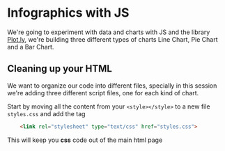 # Infographics with JS

We're going to experiment with data and charts with JS and the library [Plot.ly](https://plot.ly/javascript/), we're building three different types of charts Line Chart, Pie Chart and a Bar Chart.


## Cleaning up your HTML

We want to organize our code into different files, specially in this session we're adding three different script files, one for each kind of chart.

Start by moving all the content from your `<style></style>` to a new file `styles.css` and add the tag 

```html
    <link rel="stylesheet" type="text/css" href="styles.css">
```

This will keep you __css__ code out of the main html page

## <script> tag

Do the same with your welcome message script, move the content from your `<script></script>` to a new file `welcome.js` and replace the tag `<script><script>` with

```html
    <script src="welcome.js"></script>
```


This is how your project folder will be:

```
portfolio
│   index.html
|   styles.css
│   welcome.js    
```

## Adding an amazing JS charts library [Plot.ly](https://plot.ly/javascript/)

We are adding a library that is hosted online on a [CDN](https://en.wikipedia.org/wiki/Content_delivery_network)
Add this new `<script></script>` tag to your `<head></head>` tag:

```html
  <script src="https://cdn.plot.ly/plotly-latest.min.js"></script>
```

and on your `style.css` add a class style for our graphs, this will make sure the graph is responsive.

```css

.graph{
  width: 100%;
  margin-left: 0%;
  margin-top: 0vh;
  height: 50vh;
}

```

# The Bar Chart

Because you have the library loaded we can start building our charts.
Let's start creating a space `<div></div>` to put our first chart

Choose a place on your page and add the `<div></div>` tag with the ID for the Bar Chart
Look at the `class` attribute and `id` and think about it.

```html
   <div class="graph" id="myGraphBar"></div>
```

Now create another file named `scriptBar.js` and copy this into that.

```js

(function(){
var d3 = Plotly.d3;

var element = d3.select('#myGraphBar');
var graphnode = element.node();


var graphTitle = "My First BAR graph";

var data1 = {
  name: 'Red Title',
  x: ['giraffes', 'orangutans', 'monkeys'],
  y: [100, 30, 20],
  type: 'bar',
  marker: {
    color: ['#C8A2C8', 'red', 'blue'],
    line: {
        width: 2.5
    } 
  }
};

Plotly.plot(graphnode, [data1], {
    title: graphTitle,
    font: {
        size: 16
    }
},
{
  displayModeBar: false
});

//this part make sure every window resize it also resizes the graph
window.addEventListener('resize', function(event){
    Plotly.Plots.resize(graphnode);
});

})();

```

And load it on your hmtl page adding the `<script></script>` before the end of the tag `</body>`


```html
  <script src="scriptBar.js"></script>
```


Your portfolio folder will be:

```
portfolio
│   index.html
|   styles.css
│   welcome.js   
|   scriptBar.js
```

### Data

Changing the date is simple,  just play around the numbers and the lables, make sure that the two lists have the same length

```js

  x: ['giraffes', 'orangutans', 'monkeys'],
  y: [100, 30, 20],
  
```


# The Line Chart

Let's start creating a space `<div></div>` to put our Line Chart

Choose a place on your page and add the `<div></div>` tag with the ID for the Line Chart
Look at the `class` attribute and `id` and think about it.

```html
   <div class="graph" id="myGraphLine"></div>
```

Now create another file named `scriptLine.js` and copy this into that.

```js

(function(){

var d3 = Plotly.d3;

var element = d3.select('#myGraphLine');
var graphnode = element.node();


var graphTitle = "My First Line graph";

var data1 = {
  name: 'Red Title',
  x: [1, 2, 3, 4],
  y: [10, 15, 13, 17],
  type: 'scatter',
  line: {
    color: 'red',
    width: 3
  }
};

var data2 = {
  name: 'Blue',
  x: [1, 2, 3, 4],
  y: [16, 5, 11, 9],
  type: 'scatter',
  line: {
    color: 'blue',
    width: 3
  }
};

var data = [data1, data2];


Plotly.plot(graphnode, data, {
    title: graphTitle,
    font: {
        size: 16
    }
},
{
  displayModeBar: false
});


//this part make sure every window resize it also resizes the graph
window.addEventListener('resize', function(event){
    Plotly.Plots.resize(graphnode);
});

})();

```

And load it on your hmtl page adding the `<script></script>` before the end of the tag `</body>`


```html
  <script src="scriptLine.js"></script>
```


Your portfolio folder will be:

```
portfolio
│   index.html
|   styles.css
│   welcome.js   
|   scriptBar.js
|   scriptLine.js
```

### Data

The data for the Line chart consists of points __X__ and __Y__, also label name.

```js

var data1 = {
  name: 'Red Title',
  x: [1, 2, 3, 4],
  y: [10, 15, 13, 17],
  type: 'scatter',
  line: {
    color: 'red',
    width: 3
  }
};
  
```

# The Pie Chart

Let's start creating a space `<div></div>` to put our Pie Chart

Choose a place on your page and add the `<div></div>` tag with the ID for the Pie Chart
Look at the `class` attribute and `id` and think about it.

```html
   <div class="graph" id="myGraphPie"></div>
```

Now create another file named `scriptPie.js` and copy this into that.

```js

(function(){
var d3 = Plotly.d3;

var element = d3.select('#myGraphPie');
var graphnode = element.node();


var graphTitle = "My First Pie graph";

var data = [{
  values: [19, 26, 55],
  labels: ['Residential', 'Non-Residential', 'Utility'],
  type: 'pie'
}];


Plotly.plot(graphnode, data,
    {
    title: graphTitle,
    font: {
        size: 16
    }
},
{
  displayModeBar: false
});

//this part make sure every window resize it also resizes the graph
window.addEventListener('resize', function(event){
    Plotly.Plots.resize(graphnode);
});
})();

```

And load it on your hmtl page adding the `<script></script>` before the end of the tag `</body>`


```html
  <script src="scriptPie.js"></script>
```


Your portfolio folder will be:

```
portfolio
│   index.html
|   styles.css
│   welcome.js   
|   scriptBar.js
|   scriptLine.js
|   scriptPie.js
```

### Data

The data for the Pie chart consists of values and labels

```js

var data = [{
  values: [19, 26, 55],
  labels: ['Residential', 'Non-Residential', 'Utility'],
  type: 'pie'
}];
  
```

# The Data

Explore the data from [DACA](https://www.kaggle.com/anupamakhan/daca-recipients-as-of-sept-4-2017/data).
